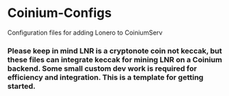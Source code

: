 # Coinium-Configs
Configuration files for adding Lonero to CoiniumServ
### Please keep in mind LNR is a cryptonote coin not keccak, but these files can integrate keccak for mining LNR on a Coinium backend. Some small custom dev work is required for efficiency and integration. This is a template for getting started.
